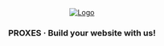 <div align="center">
  <a href="https://github.com/proxes-devs">
    <img src="https://i.imgur.com/9QGner8.png" alt="Logo">
  </a>

  <h3 align="center">PROXES · Build your website with us!</h3>

</div>
